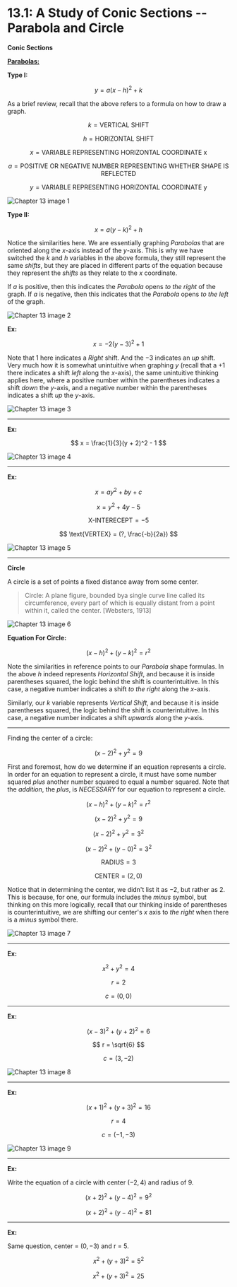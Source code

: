 # 13.1: A Study of Conic Sections -- Parabola and Circle

**Conic Sections**

<b><ins>Parabolas:</ins></b>

**Type I:**

$$ y = a(x - h)^2 + k $$

As a brief review, recall that the above refers to a formula on how to draw a
graph.

$$ k = \text{VERTICAL SHIFT} $$

$$ h = \text{HORIZONTAL SHIFT} $$

$$ x = \text{VARIABLE REPRESENTING HORIZONTAL COORDINATE x} $$

$$ a = \text{POSITIVE OR NEGATIVE NUMBER REPRESENTING WHETHER SHAPE IS REFLECTED} $$

$$ y = \text{VARIABLE REPRESENTING HORIZONTAL COORDINATE y} $$

![Chapter 13 image 1](./intermediate_algebra_13.1_1.png)

**Type II:**

$$ x = a(y - k)^2 + h $$

Notice the similarities here. We are essentially graphing _Parabolas_ that are
oriented along the $x$-axis instead of the $y$-axis. This is why we have
switched the $k$ and $h$ variables in the above formula, they still represent
the same _shifts_, but they are placed in different parts of the equation
because they represent the _shifts_ as they relate to the $x$ coordinate.

If $a$ is positive, then this indicates the _Parabola_ opens _to the right_ of
the graph. If $a$ is negative, then this indicates that the _Parabola_ opens _to
the left_ of the graph.

![Chapter 13 image 2](./intermediate_algebra_13.1_2.png)

**Ex:**

$$ x = -2(y - 3)^2 + 1 $$

Note that $1$ here indicates a _Right_ shift. And the $-3$ indicates an $up$
shift. Very much how it is somewhat unintuitive when graphing $y$ (recall that a
+1 there indicates a shift _left_ along the $x$-axis), the same unintuitive
thinking applies here, where a positive number within the parentheses indicates
a shift _down_ the $y$-axis, and a negative number within the parentheses
indicates a shift _up_ the $y$-axis.

![Chapter 13 image 3](./intermediate_algebra_13.1_3.png)

---

**Ex:**

$$ x = \frac{1}{3}(y + 2)^2 - 1 $$

![Chapter 13 image 4](./intermediate_algebra_13.1_4.png)

---

**Ex:**

$$ x = ay^2 + by + c $$

$$ x = y^2 + 4y - 5 $$

$$ \text{X-INTERECEPT} = -5 $$

$$ \text{VERTEX} = (?, \frac{-b}{2a}) $$

![Chapter 13 image 5](./intermediate_algebra_13.1_5.png)

---

**Circle**

A circle is a set of points a fixed distance away from some center.

> Circle: A plane figure, bounded bya single curve line called its
> circumference, every part of which is equally distant from a point within it,
> called the center. [Websters, 1913]

![Chapter 13 image 6](./intermediate_algebra_13.1_6.png)

**Equation For Circle:**

$$ (x - h)^2 + (y - k)^2 = r^2 $$

Note the similarities in reference points to our _Parabola_ shape formulas. In
the above $h$ indeed represents _Horizontal Shift_, and because it is inside
parentheses squared, the logic behind the shift is counterintuitive. In this
case, a negative number indicates a shift _to the right_ along the $x$-axis.

Similarly, our $k$ variable represents _Vertical Shift_, and because it is
inside parentheses squared, the logic behind the shift is counterintuitive. In
this case, a negative number indicates a shift _upwards_ along the $y$-axis.

---

Finding the center of a circle:

$$ (x - 2)^2 + y^2 = 9 $$

First and foremost, how do we determine if an equation represents a circle. In
order for an equation to represent a circle, it must have some number squared
_plus_ another number squared to equal a number squared. Note that the
_addition_, the _plus_, is _NECESSARY_ for our equation to represent a circle.

$$ (x - h)^2 + (y - k)^2 = r^2 $$

$$ (x - 2)^2 + y^2 = 9 $$

$$ (x - 2)^2 + y^2 = 3^2 $$

$$ (x - 2)^2 + (y - 0)^2 = 3^2 $$

$$ \text{RADIUS} = 3 $$

$$ \text{CENTER} = (2, 0) $$

Notice that in determining the center, we didn't list it as $-2$, but rather as
$2$. This is because, for one, our formula includes the _minus_ symbol, but
thinking on this more logically, recall that our thinking inside of parentheses
is counterintuitive, we are shifting our center's $x$ axis to _the right_ when
there is a _minus_ symbol there.

![Chapter 13 image 7](./intermediate_algebra_13.1_7.png)

---

**Ex:**

$$ x^2 + y^2 = 4 $$

$$ r = 2 $$

$$ c = (0, 0) $$

---

**Ex:**

$$ (x - 3)^2 + (y + 2)^2 = 6 $$

$$ r = \sqrt{6} $$

$$ c = (3, -2) $$

![Chapter 13 image 8](./intermediate_algebra_13.1_8.png)

---

**Ex:**

$$ (x + 1)^2 + (y + 3)^2 = 16 $$

$$ r = 4 $$

$$ c = (-1, -3) $$

![Chapter 13 image 9](./intermediate_algebra_13.1_9.png)

---

**Ex:**

Write the equation of a circle with center $(-2, 4)$ and radius of $9$.

$$ (x + 2)^2 + (y - 4)^2 = 9^2 $$

$$ (x + 2)^2 + (y - 4)^2 = 81 $$

---

**Ex:**

Same question, center = $(0, -3)$ and r = $5$.

$$ x^2 + (y + 3)^2 = 5^2 $$

$$ x^2 + (y + 3)^2 = 25 $$
